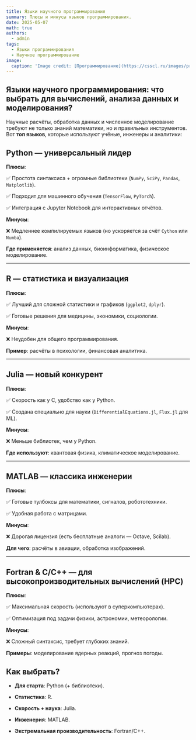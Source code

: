 ```yaml
---
title: Языки научного программирования
summary: Плюсы и минусы языков программирования.
date: 2025-05-07
math: true
authors:
  - admin
tags:
  - Языки программирования
  - Научное программирование
image:
  caption: 'Image credit: [Программирование](https://csscl.ru/images/prog.jpg)'
---
```


## Языки научного программирования: что выбрать для вычислений, анализа данных и моделирования?

Научные расчёты, обработка данных и численное моделирование требуют не только знаний математики, но и правильных инструментов. Вот **топ языков**, которые используют учёные, инженеры и аналитики: 

## Python — универсальный лидер

**Плюсы**: 

✅ Простота синтаксиса + огромные библиотеки (`NumPy`, `SciPy`, `Pandas`, `Matplotlib`). 

✅ Подходит для машинного обучения (`TensorFlow`, `PyTorch`). 

✅ Интеграция с Jupyter Notebook для интерактивных отчётов. 

**Минусы**: 

❌ Медленнее компилируемых языков (но ускоряется за счёт `Cython` или `Numba`). 

**Где применяется**: анализ данных, биоинформатика, физическое моделирование. 

---

## R — статистика и визуализация

**Плюсы**: 

✅ Лучший для сложной статистики и графиков (`ggplot2`, `dplyr`). 

✅ Готовые решения для медицины, экономики, социологии. 

**Минусы**: 

❌ Неудобен для общего программирования. 

**Пример**: расчёты в психологии, финансовая аналитика. 

---

## Julia — новый конкурент

**Плюсы**: 

✅ Скорость как у C, удобство как у Python. 

✅ Создана специально для науки (`DifferentialEquations.jl`, `Flux.jl` для ML). 

**Минусы**: 

❌ Меньше библиотек, чем у Python. 

**Где используют**: квантовая физика, климатическое моделирование. 

---

## MATLAB — классика инженерии

**Плюсы**: 

✅ Готовые тулбоксы для математики, сигналов, робототехники. 

✅ Удобная работа с матрицами. 

**Минусы**: 

❌ Дорогая лицензия (есть бесплатные аналоги — Octave, Scilab). 

**Для чего**: расчёты в авиации, обработка изображений. 

---

## Fortran & C/C++ — для высокопроизводительных вычислений (HPC)

**Плюсы**: 

✅ Максимальная скорость (используют в суперкомпьютерах). 

✅ Оптимизация под задачи физики, астрономии, метеорологии. 

**Минусы**: 

❌ Сложный синтаксис, требует глубоких знаний. 

**Примеры**: моделирование ядерных реакций, прогноз погоды. 

## Как выбрать?

- **Для старта**: Python (+ библиотеки). 

- **Статистика**: R. 

- **Скорость + наука**: Julia. 

- **Инженерия**: MATLAB. 

- **Экстремальная производительность**: Fortran/C++. 
